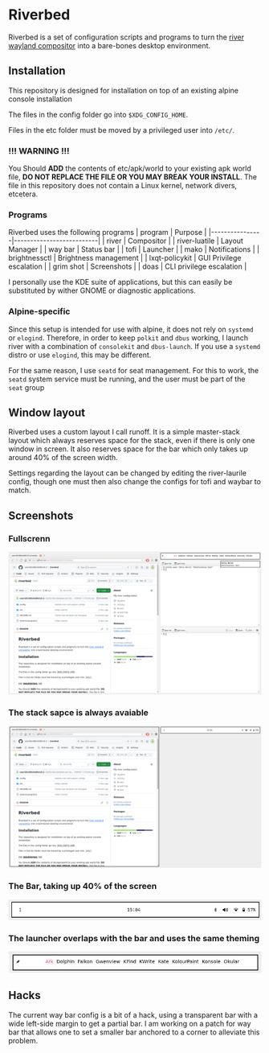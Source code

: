 # Riverbed

Riverbed is a set of configuration scripts and programs to turn the [river wayland compositor](https://codeberg.org/river/) into a bare-bones desktop environment.

## Installation

This repository is designed for installation on top of an existing alpine console installation

The files in the config folder go into `$XDG_CONFIG_HOME`.

Files in the etc folder must be moved by a privileged user into `/etc/`.

### !!! WARNING !!!
You Should **ADD** the contents of etc/apk/world to your existing apk world file,
**DO NOT REPLACE THE FILE OR YOU MAY BREAK YOUR INSTALL**.
The file in this repository does not contain a Linux kernel, network divers, etcetera.

### Programs

Riverbed uses the following programs
| program | Purpose |
|----------------|--------------------------|
| river | Compositor |
| river-luatile | Layout Manager |
| way bar | Status bar |
| tofi | Launcher |
| mako | Notifications |
| brightnessctl | Brightness management |
| lxqt-policykit | GUI Privilege escalation |
| grim shot | Screenshots |
| doas | CLI privilege escalation |

I personally use the KDE suite of applications, but this can easily be substituted by wither GNOME or diagnostic applications.

### Alpine-specific

Since this setup is intended for use with alpine, it does not rely on `systemd` or `elogind`. Therefore, in order to keep `polkit` and `dbus` working, I launch river with a combination of `consolekit` and `dbus-launch`. If you use a `systemd` distro or use `elogind`, this may be different.

For the same reason, I use `seatd` for seat management. For this to work, the `seatd` system service must be running, and the user must be part of the `seat` group

## Window layout

Riverbed uses a custom layout I call runoff. It is a simple master-stack layout which always reserves space for the stack, even if there is only one window in screen. It also reserves space for the bar which only takes up around 40% of the screen width.

Settings regarding the layout can be changed by editing the river-laurile config, though one must then also change the configs for tofi and waybar to match.

## Screenshots
### Fullscrenn
![full](screenshots/full.png)

### The stack sapce is always avaiable
![runoff](screenshots/runoff.png)

### The Bar, taking up 40% of the screen
![bar](screenshots/bar.png)

### The launcher overlaps with the bar and uses the same theming
![launcher](screenshots/launcher.png)

## Hacks

The current way bar config is a bit of a hack, using a transparent bar with a wide left-side margin to get a partial bar.
I am working on a patch for way bar that allows one to set a smaller bar anchored to a corner to alleviate this problem.
